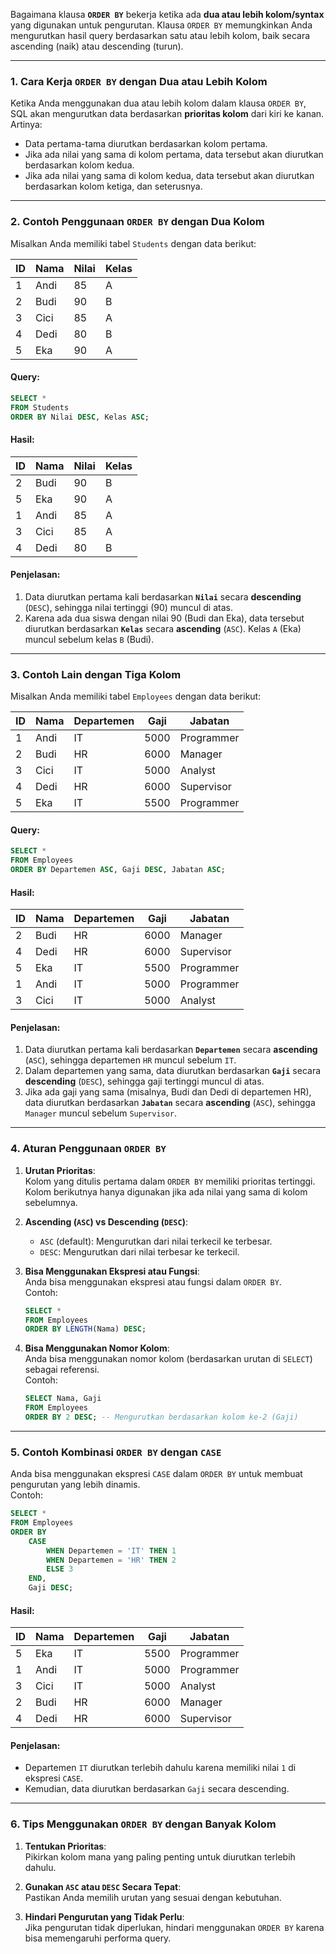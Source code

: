 Bagaimana klausa **`ORDER BY`** bekerja ketika ada **dua atau lebih kolom/syntax** yang digunakan untuk pengurutan. Klausa `ORDER BY` memungkinkan Anda mengurutkan hasil query berdasarkan satu atau lebih kolom, baik secara ascending (naik) atau descending (turun).

---

### 1. **Cara Kerja `ORDER BY` dengan Dua atau Lebih Kolom**
Ketika Anda menggunakan dua atau lebih kolom dalam klausa `ORDER BY`, SQL akan mengurutkan data berdasarkan **prioritas kolom** dari kiri ke kanan. Artinya:
- Data pertama-tama diurutkan berdasarkan kolom pertama.
- Jika ada nilai yang sama di kolom pertama, data tersebut akan diurutkan berdasarkan kolom kedua.
- Jika ada nilai yang sama di kolom kedua, data tersebut akan diurutkan berdasarkan kolom ketiga, dan seterusnya.

---

### 2. **Contoh Penggunaan `ORDER BY` dengan Dua Kolom**
Misalkan Anda memiliki tabel `Students` dengan data berikut:

| ID  | Nama    | Nilai | Kelas |
|-----|---------|-------|-------|
| 1   | Andi    | 85    | A     |
| 2   | Budi    | 90    | B     |
| 3   | Cici    | 85    | A     |
| 4   | Dedi    | 80    | B     |
| 5   | Eka     | 90    | A     |

#### Query:
```sql
SELECT *
FROM Students
ORDER BY Nilai DESC, Kelas ASC;
```

#### Hasil:
| ID  | Nama    | Nilai | Kelas |
|-----|---------|-------|-------|
| 2   | Budi    | 90    | B     |
| 5   | Eka     | 90    | A     |
| 1   | Andi    | 85    | A     |
| 3   | Cici    | 85    | A     |
| 4   | Dedi    | 80    | B     |

#### Penjelasan:
1. Data diurutkan pertama kali berdasarkan **`Nilai`** secara **descending** (`DESC`), sehingga nilai tertinggi (90) muncul di atas.
2. Karena ada dua siswa dengan nilai 90 (Budi dan Eka), data tersebut diurutkan berdasarkan **`Kelas`** secara **ascending** (`ASC`). Kelas `A` (Eka) muncul sebelum kelas `B` (Budi).

---

### 3. **Contoh Lain dengan Tiga Kolom**
Misalkan Anda memiliki tabel `Employees` dengan data berikut:

| ID  | Nama    | Departemen | Gaji  | Jabatan     |
|-----|---------|------------|-------|-------------|
| 1   | Andi    | IT         | 5000  | Programmer  |
| 2   | Budi    | HR         | 6000  | Manager     |
| 3   | Cici    | IT         | 5000  | Analyst     |
| 4   | Dedi    | HR         | 6000  | Supervisor  |
| 5   | Eka     | IT         | 5500  | Programmer  |

#### Query:
```sql
SELECT *
FROM Employees
ORDER BY Departemen ASC, Gaji DESC, Jabatan ASC;
```

#### Hasil:
| ID  | Nama    | Departemen | Gaji  | Jabatan     |
|-----|---------|------------|-------|-------------|
| 2   | Budi    | HR         | 6000  | Manager     |
| 4   | Dedi    | HR         | 6000  | Supervisor  |
| 5   | Eka     | IT         | 5500  | Programmer  |
| 1   | Andi    | IT         | 5000  | Programmer  |
| 3   | Cici    | IT         | 5000  | Analyst     |

#### Penjelasan:
1. Data diurutkan pertama kali berdasarkan **`Departemen`** secara **ascending** (`ASC`), sehingga departemen `HR` muncul sebelum `IT`.
2. Dalam departemen yang sama, data diurutkan berdasarkan **`Gaji`** secara **descending** (`DESC`), sehingga gaji tertinggi muncul di atas.
3. Jika ada gaji yang sama (misalnya, Budi dan Dedi di departemen HR), data diurutkan berdasarkan **`Jabatan`** secara **ascending** (`ASC`), sehingga `Manager` muncul sebelum `Supervisor`.

---

### 4. **Aturan Penggunaan `ORDER BY`**
1. **Urutan Prioritas**:  
   Kolom yang ditulis pertama dalam `ORDER BY` memiliki prioritas tertinggi. Kolom berikutnya hanya digunakan jika ada nilai yang sama di kolom sebelumnya.

2. **Ascending (`ASC`) vs Descending (`DESC`)**:  
   - `ASC` (default): Mengurutkan dari nilai terkecil ke terbesar.
   - `DESC`: Mengurutkan dari nilai terbesar ke terkecil.

3. **Bisa Menggunakan Ekspresi atau Fungsi**:  
   Anda bisa menggunakan ekspresi atau fungsi dalam `ORDER BY`.  
   Contoh:
   ```sql
   SELECT *
   FROM Employees
   ORDER BY LENGTH(Nama) DESC;
   ```

4. **Bisa Menggunakan Nomor Kolom**:  
   Anda bisa menggunakan nomor kolom (berdasarkan urutan di `SELECT`) sebagai referensi.  
   Contoh:
   ```sql
   SELECT Nama, Gaji
   FROM Employees
   ORDER BY 2 DESC; -- Mengurutkan berdasarkan kolom ke-2 (Gaji)
   ```

---

### 5. **Contoh Kombinasi `ORDER BY` dengan `CASE`**
Anda bisa menggunakan ekspresi `CASE` dalam `ORDER BY` untuk membuat pengurutan yang lebih dinamis.  
Contoh:
```sql
SELECT *
FROM Employees
ORDER BY 
    CASE 
        WHEN Departemen = 'IT' THEN 1
        WHEN Departemen = 'HR' THEN 2
        ELSE 3
    END,
    Gaji DESC;
```

#### Hasil:
| ID  | Nama    | Departemen | Gaji  | Jabatan     |
|-----|---------|------------|-------|-------------|
| 5   | Eka     | IT         | 5500  | Programmer  |
| 1   | Andi    | IT         | 5000  | Programmer  |
| 3   | Cici    | IT         | 5000  | Analyst     |
| 2   | Budi    | HR         | 6000  | Manager     |
| 4   | Dedi    | HR         | 6000  | Supervisor  |

#### Penjelasan:
- Departemen `IT` diurutkan terlebih dahulu karena memiliki nilai `1` di ekspresi `CASE`.
- Kemudian, data diurutkan berdasarkan `Gaji` secara descending.

---

### 6. **Tips Menggunakan `ORDER BY` dengan Banyak Kolom**
1. **Tentukan Prioritas**:  
   Pikirkan kolom mana yang paling penting untuk diurutkan terlebih dahulu.

2. **Gunakan `ASC` atau `DESC` Secara Tepat**:  
   Pastikan Anda memilih urutan yang sesuai dengan kebutuhan.

3. **Hindari Pengurutan yang Tidak Perlu**:  
   Jika pengurutan tidak diperlukan, hindari menggunakan `ORDER BY` karena bisa memengaruhi performa query.

